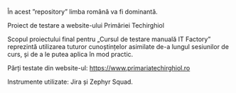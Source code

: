 În acest ”repository” limba română va fi dominantă.
 
</h1>Proiect de testare a website-ului Primăriei Techirghiol</h1>

Scopul proiectului final pentru „Cursul de testare manuală IT Factory” reprezintă utilizarea tuturor cunoștințelor asimilate de-a lungul sesiunilor de curs, și de a le putea aplica în mod practic.

Părți testate din website-ul: https://www.primariatechirghiol.ro

Instrumente utilizate: Jira și Zephyr Squad.

